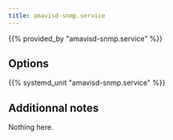 ```yaml
---
title: amavisd-snmp.service
---
```


{{% provided_by "amavisd-snmp.service" %}}

## Options

{{% systemd_unit "amavisd-snmp.service" %}}

## Additionnal notes

Nothing here.